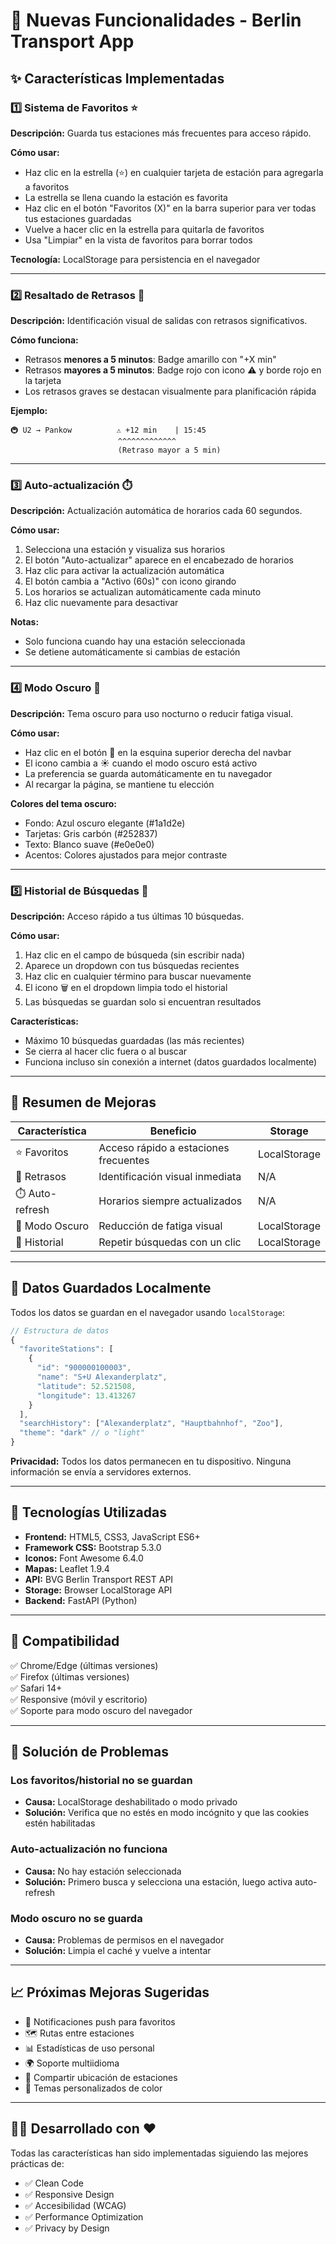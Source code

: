 # 🚀 Nuevas Funcionalidades - Berlin Transport App

## ✨ Características Implementadas

### 1️⃣ Sistema de Favoritos ⭐
**Descripción:** Guarda tus estaciones más frecuentes para acceso rápido.

**Cómo usar:**
- Haz clic en la estrella (⭐) en cualquier tarjeta de estación para agregarla a favoritos
- La estrella se llena cuando la estación es favorita
- Haz clic en el botón "Favoritos (X)" en la barra superior para ver todas tus estaciones guardadas
- Vuelve a hacer clic en la estrella para quitarla de favoritos
- Usa "Limpiar" en la vista de favoritos para borrar todos

**Tecnología:** LocalStorage para persistencia en el navegador

---

### 2️⃣ Resaltado de Retrasos 🚨
**Descripción:** Identificación visual de salidas con retrasos significativos.

**Cómo funciona:**
- Retrasos **menores a 5 minutos**: Badge amarillo con "+X min"
- Retrasos **mayores a 5 minutos**: Badge rojo con icono ⚠️ y borde rojo en la tarjeta
- Los retrasos graves se destacan visualmente para planificación rápida

**Ejemplo:**
```
🚇 U2 → Pankow          ⚠️ +12 min    | 15:45
                        ^^^^^^^^^^^^^
                        (Retraso mayor a 5 min)
```

---

### 3️⃣ Auto-actualización ⏱️
**Descripción:** Actualización automática de horarios cada 60 segundos.

**Cómo usar:**
1. Selecciona una estación y visualiza sus horarios
2. El botón "Auto-actualizar" aparece en el encabezado de horarios
3. Haz clic para activar la actualización automática
4. El botón cambia a "Activo (60s)" con icono girando
5. Los horarios se actualizan automáticamente cada minuto
6. Haz clic nuevamente para desactivar

**Notas:** 
- Solo funciona cuando hay una estación seleccionada
- Se detiene automáticamente si cambias de estación

---

### 4️⃣ Modo Oscuro 🌙
**Descripción:** Tema oscuro para uso nocturno o reducir fatiga visual.

**Cómo usar:**
- Haz clic en el botón 🌙 en la esquina superior derecha del navbar
- El icono cambia a ☀️ cuando el modo oscuro está activo
- La preferencia se guarda automáticamente en tu navegador
- Al recargar la página, se mantiene tu elección

**Colores del tema oscuro:**
- Fondo: Azul oscuro elegante (#1a1d2e)
- Tarjetas: Gris carbón (#252837)
- Texto: Blanco suave (#e0e0e0)
- Acentos: Colores ajustados para mejor contraste

---

### 5️⃣ Historial de Búsquedas 📜
**Descripción:** Acceso rápido a tus últimas 10 búsquedas.

**Cómo usar:**
1. Haz clic en el campo de búsqueda (sin escribir nada)
2. Aparece un dropdown con tus búsquedas recientes
3. Haz clic en cualquier término para buscar nuevamente
4. El icono 🗑️ en el dropdown limpia todo el historial
5. Las búsquedas se guardan solo si encuentran resultados

**Características:**
- Máximo 10 búsquedas guardadas (las más recientes)
- Se cierra al hacer clic fuera o al buscar
- Funciona incluso sin conexión a internet (datos guardados localmente)

---

## 🎯 Resumen de Mejoras

| Característica | Beneficio | Storage |
|----------------|-----------|---------|
| ⭐ Favoritos | Acceso rápido a estaciones frecuentes | LocalStorage |
| 🚨 Retrasos | Identificación visual inmediata | N/A |
| ⏱️ Auto-refresh | Horarios siempre actualizados | N/A |
| 🌙 Modo Oscuro | Reducción de fatiga visual | LocalStorage |
| 📜 Historial | Repetir búsquedas con un clic | LocalStorage |

---

## 💾 Datos Guardados Localmente

Todos los datos se guardan en el navegador usando `localStorage`:

```javascript
// Estructura de datos
{
  "favoriteStations": [
    {
      "id": "900000100003",
      "name": "S+U Alexanderplatz",
      "latitude": 52.521508,
      "longitude": 13.413267
    }
  ],
  "searchHistory": ["Alexanderplatz", "Hauptbahnhof", "Zoo"],
  "theme": "dark" // o "light"
}
```

**Privacidad:** Todos los datos permanecen en tu dispositivo. Ninguna información se envía a servidores externos.

---

## 🔧 Tecnologías Utilizadas

- **Frontend:** HTML5, CSS3, JavaScript ES6+
- **Framework CSS:** Bootstrap 5.3.0
- **Iconos:** Font Awesome 6.4.0
- **Mapas:** Leaflet 1.9.4
- **API:** BVG Berlin Transport REST API
- **Storage:** Browser LocalStorage API
- **Backend:** FastAPI (Python)

---

## 📱 Compatibilidad

✅ Chrome/Edge (últimas versiones)  
✅ Firefox (últimas versiones)  
✅ Safari 14+  
✅ Responsive (móvil y escritorio)  
✅ Soporte para modo oscuro del navegador

---

## 🐛 Solución de Problemas

### Los favoritos/historial no se guardan
- **Causa:** LocalStorage deshabilitado o modo privado
- **Solución:** Verifica que no estés en modo incógnito y que las cookies estén habilitadas

### Auto-actualización no funciona
- **Causa:** No hay estación seleccionada
- **Solución:** Primero busca y selecciona una estación, luego activa auto-refresh

### Modo oscuro no se guarda
- **Causa:** Problemas de permisos en el navegador
- **Solución:** Limpia el caché y vuelve a intentar

---

## 📈 Próximas Mejoras Sugeridas

- 🔔 Notificaciones push para favoritos
- 🗺️ Rutas entre estaciones
- 📊 Estadísticas de uso personal
- 🌍 Soporte multiidioma
- 💬 Compartir ubicación de estaciones
- 🎨 Temas personalizados de color

---

## 👨‍💻 Desarrollado con ❤️

Todas las características han sido implementadas siguiendo las mejores prácticas de:
- ✅ Clean Code
- ✅ Responsive Design
- ✅ Accesibilidad (WCAG)
- ✅ Performance Optimization
- ✅ Privacy by Design

